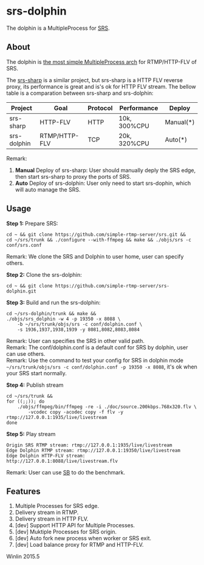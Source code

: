 # srs-dolphin

The dolphin is a MultipleProcess for [SRS][SRS].

## About

The dolphin is [the most simple MultipleProcess arch][ARCH] for RTMP/HTTP-FLV of SRS.

The [srs-sharp][SHARP] is a similar project, but srs-sharp is a HTTP FLV reverse proxy, its performance is great and is's ok for HTTP FLV stream. The bellow table is a comparation between srs-sharp and srs-dolphin:

|   Project   |   Goal        |   Protocol    |   Performance   |   Deploy    |
|   -------   |   -----       |   --------    |   -----------   |   -------   |
|   srs-sharp | HTTP-FLV      |   HTTP        |   10k, 300%CPU  |   Manual(*) |
| srs-dolphin | RTMP/HTTP-FLV |   TCP         |   20k, 320%CPU  |   Auto(*)   |

Remark:

1. **Manual** Deploy of srs-sharp: User should manually deply the SRS edge, then start srs-sharp to proxy the ports of SRS.
1. **Auto** Deploy of srs-dolphin: User only need to start srs-dophin, which will auto manage the SRS.

## Usage

**Step 1:** Prepare SRS:

```
cd ~ && git clone https://github.com/simple-rtmp-server/srs.git &&
cd ~/srs/trunk && ./configure --with-ffmpeg && make && ./objs/srs -c conf/srs.conf
```

Remark: We clone the SRS and Dolphin to user home, user can specify others.

**Step 2:** Clone the srs-dolphin:

```
cd ~ && git clone https://github.com/simple-rtmp-server/srs-dolphin.git
```

**Step 3:** Build and run the srs-dolphin:

```
cd ~/srs-dolphin/trunk && make && 
./objs/srs_dolphin -w 4 -p 19350 -x 8088 \
    -b ~/srs/trunk/objs/srs -c conf/dolphin.conf \
    -s 1936,1937,1938,1939 -y 8081,8082,8083,8084
```

Remark: User can specifies the SRS in other valid path.<br/>
Remark: The conf/dolphin.conf is a default conf for SRS by dolphin, user can use others.<br/>
Remark: Use the command to test your config for SRS in dolphin mode `~/srs/trunk/objs/srs -c conf/dolphin.conf -p 19350 -x 8088`, it's ok when your SRS start normally.

**Step 4:** Publish stream

```
cd ~/srs/trunk &&
for ((;;)); do
    ./objs/ffmpeg/bin/ffmpeg -re -i ./doc/source.200kbps.768x320.flv \
        -vcodec copy -acodec copy -f flv -y rtmp://127.0.0.1:1935/live/livestream
done
```

**Step 5:** Play stream

```
Origin SRS RTMP stream: rtmp://127.0.0.1:1935/live/livestream
Edge Dolphin RTMP stream: rtmp://127.0.0.1:19350/live/livestream
Edge Dolphin HTTP-FLV stream: http://127.0.0.1:8088/live/livestream.flv
```

Remark: User can use [SB][SB] to do the benchmark.

## Features

1. Multiple Processes for SRS edge.
1. Delivery stream in RTMP.
1. Delivery stream in HTTP FLV.
1. [dev] Support HTTP API for Multiple Processes.
1. [dev] Muktiple Processes for SRS origin.
1. [dev] Auto fork new process when worker or SRS exit.
1. [dev] Load balance proxy for RTMP and HTTP-FLV.

Winlin 2015.5

[SRS]: https://github.com/simple-rtmp-server/srs
[ARCH]: https://github.com/simple-rtmp-server/srs/wiki/v3_CN_Architecture#multiple-processes-planb
[SHARP]: https://github.com/simple-rtmp-server/go-sharp
[SB]: https://github.com/simple-rtmp-server/srs-bench
